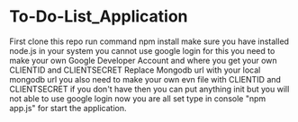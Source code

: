 # To-Do-List_Application
First clone this repo
run command npm install
make sure you have installed node.js in your system
you cannot use google login for this you need to make your own Google Developer Account and where you get your own CLIENTID and CLIENTSECRET 
Replace Mongodb url with your local mongodb url
you also need to make your own evn file with CLIENTID and CLIENTSECRET if you don't have then you can put anything init but you will not able to use google login 
now you are all set 
type in console "npm app.js" for start the application.
